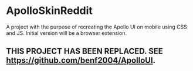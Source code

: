 # ApolloSkinReddit
A project with the purpose of recreating the Apollo UI on mobile using CSS and JS. Initial version will be a browser extension.

## THIS PROJECT HAS BEEN REPLACED. SEE https://github.com/benf2004/ApolloUI.
